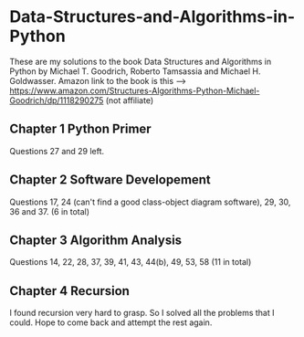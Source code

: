# Data-Structures-and-Algorithms-in-Python
These are my solutions to the book Data Structures and Algorithms in Python by Michael T. Goodrich, Roberto Tamsassia and Michael H. Goldwasser.
Amazon link to the book is this -->  https://www.amazon.com/Structures-Algorithms-Python-Michael-Goodrich/dp/1118290275
(not affiliate)

## Chapter 1 Python Primer 
Questions 27 and 29 left. 

## Chapter 2 Software Developement
Questions 17, 24 (can't find a good class-object diagram software), 29, 30, 36 and 37. (6 in total) 

## Chapter 3 Algorithm Analysis
Questions 14, 22, 28, 37, 39, 41, 43, 44(b), 49, 53, 58 (11 in total)

## Chapter 4 Recursion
I found recursion very hard to grasp. So I solved all the problems that I could. Hope to come back and attempt the rest again.
